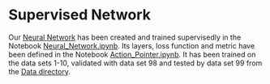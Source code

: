 # Supervised Network

Our [Neural Network](https://github.com/DiegoHitzges/Deep-Learning-for-Unrelated-Machines-Scheduling/blob/main/Neural_Networks/Neural_Network.h5) has been created and trained supervisedly in the Notebook [Neural_Network.ipynb](https://github.com/DiegoHitzges/Deep-Learning-for-Unrelated-Machines-Scheduling/blob/main/Notebooks/Neural_Network.ipynb). Its layers, loss function and metric have been defined in the Notebook [Action_Pointer.ipynb](https://github.com/DiegoHitzges/Deep-Learning-for-Unrelated-Machines-Scheduling/blob/main/Notebooks/Action_Pointer.ipynb). It has been trained on the data sets 1-10, validated with data set 98 and tested by data set 99 from the [Data directory](https://github.com/DiegoHitzges/Deep-Learning-for-Unrelated-Machines-Scheduling/tree/main/Data).

